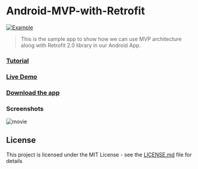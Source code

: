 # Android-MVP-with-Retrofit
[ ![Example](https://img.shields.io/badge/Example-Android%20MVP%20with%20Retrofit%202.0-green.svg)](https://medium.com/@shri_chaudhari/working-with-mvp-and-retrofit-2-0-in-android-4016253ab3fc)
> This is the sample app to show how we can use MVP architecture along with Retrofit 2.0 library in our Android App.

### [Tutorial](https://medium.com/@shri_chaudhari/working-with-mvp-and-retrofit-2-0-in-android-4016253ab3fc )
### [Live Demo](https://youtu.be/SfUmjYn_B8E)
### [Download the app](https://github.com/AndroInfo/Android-MVP-with-Retrofit/releases/download/v1.0/moviedb.apk)
### Screenshots
![movie](https://user-images.githubusercontent.com/7821455/39565651-66f2bcbc-4ed6-11e8-80b6-e7e13cfb299b.png)

## License
This project is licensed under the MIT License - see the [LICENSE.md](https://github.com/AndroInfo/Android-MVP-with-Retrofit/blob/master/LICENSE) file for details
